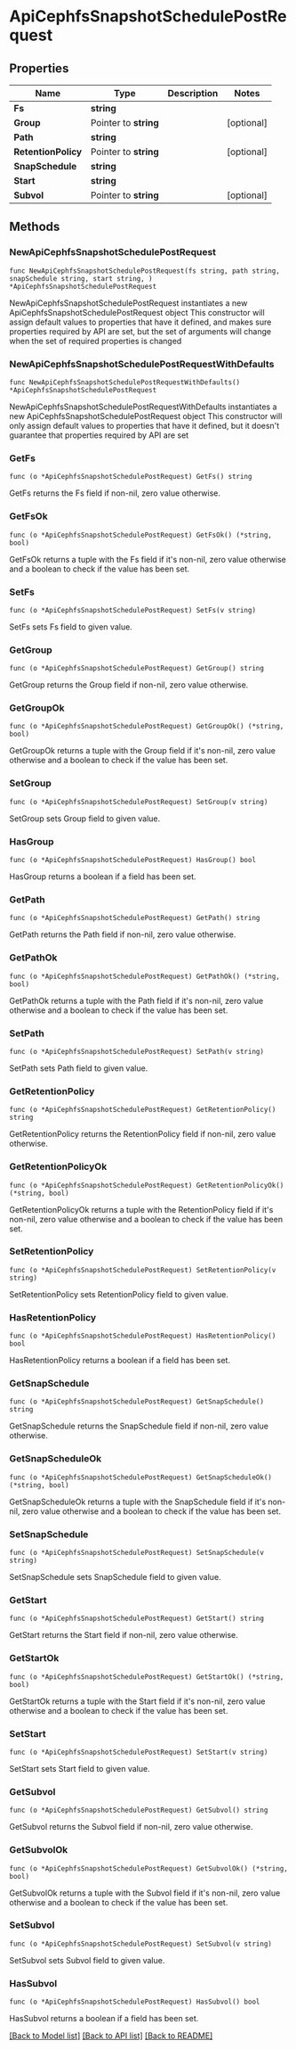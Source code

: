 # ApiCephfsSnapshotSchedulePostRequest

## Properties

Name | Type | Description | Notes
------------ | ------------- | ------------- | -------------
**Fs** | **string** |  | 
**Group** | Pointer to **string** |  | [optional] 
**Path** | **string** |  | 
**RetentionPolicy** | Pointer to **string** |  | [optional] 
**SnapSchedule** | **string** |  | 
**Start** | **string** |  | 
**Subvol** | Pointer to **string** |  | [optional] 

## Methods

### NewApiCephfsSnapshotSchedulePostRequest

`func NewApiCephfsSnapshotSchedulePostRequest(fs string, path string, snapSchedule string, start string, ) *ApiCephfsSnapshotSchedulePostRequest`

NewApiCephfsSnapshotSchedulePostRequest instantiates a new ApiCephfsSnapshotSchedulePostRequest object
This constructor will assign default values to properties that have it defined,
and makes sure properties required by API are set, but the set of arguments
will change when the set of required properties is changed

### NewApiCephfsSnapshotSchedulePostRequestWithDefaults

`func NewApiCephfsSnapshotSchedulePostRequestWithDefaults() *ApiCephfsSnapshotSchedulePostRequest`

NewApiCephfsSnapshotSchedulePostRequestWithDefaults instantiates a new ApiCephfsSnapshotSchedulePostRequest object
This constructor will only assign default values to properties that have it defined,
but it doesn't guarantee that properties required by API are set

### GetFs

`func (o *ApiCephfsSnapshotSchedulePostRequest) GetFs() string`

GetFs returns the Fs field if non-nil, zero value otherwise.

### GetFsOk

`func (o *ApiCephfsSnapshotSchedulePostRequest) GetFsOk() (*string, bool)`

GetFsOk returns a tuple with the Fs field if it's non-nil, zero value otherwise
and a boolean to check if the value has been set.

### SetFs

`func (o *ApiCephfsSnapshotSchedulePostRequest) SetFs(v string)`

SetFs sets Fs field to given value.


### GetGroup

`func (o *ApiCephfsSnapshotSchedulePostRequest) GetGroup() string`

GetGroup returns the Group field if non-nil, zero value otherwise.

### GetGroupOk

`func (o *ApiCephfsSnapshotSchedulePostRequest) GetGroupOk() (*string, bool)`

GetGroupOk returns a tuple with the Group field if it's non-nil, zero value otherwise
and a boolean to check if the value has been set.

### SetGroup

`func (o *ApiCephfsSnapshotSchedulePostRequest) SetGroup(v string)`

SetGroup sets Group field to given value.

### HasGroup

`func (o *ApiCephfsSnapshotSchedulePostRequest) HasGroup() bool`

HasGroup returns a boolean if a field has been set.

### GetPath

`func (o *ApiCephfsSnapshotSchedulePostRequest) GetPath() string`

GetPath returns the Path field if non-nil, zero value otherwise.

### GetPathOk

`func (o *ApiCephfsSnapshotSchedulePostRequest) GetPathOk() (*string, bool)`

GetPathOk returns a tuple with the Path field if it's non-nil, zero value otherwise
and a boolean to check if the value has been set.

### SetPath

`func (o *ApiCephfsSnapshotSchedulePostRequest) SetPath(v string)`

SetPath sets Path field to given value.


### GetRetentionPolicy

`func (o *ApiCephfsSnapshotSchedulePostRequest) GetRetentionPolicy() string`

GetRetentionPolicy returns the RetentionPolicy field if non-nil, zero value otherwise.

### GetRetentionPolicyOk

`func (o *ApiCephfsSnapshotSchedulePostRequest) GetRetentionPolicyOk() (*string, bool)`

GetRetentionPolicyOk returns a tuple with the RetentionPolicy field if it's non-nil, zero value otherwise
and a boolean to check if the value has been set.

### SetRetentionPolicy

`func (o *ApiCephfsSnapshotSchedulePostRequest) SetRetentionPolicy(v string)`

SetRetentionPolicy sets RetentionPolicy field to given value.

### HasRetentionPolicy

`func (o *ApiCephfsSnapshotSchedulePostRequest) HasRetentionPolicy() bool`

HasRetentionPolicy returns a boolean if a field has been set.

### GetSnapSchedule

`func (o *ApiCephfsSnapshotSchedulePostRequest) GetSnapSchedule() string`

GetSnapSchedule returns the SnapSchedule field if non-nil, zero value otherwise.

### GetSnapScheduleOk

`func (o *ApiCephfsSnapshotSchedulePostRequest) GetSnapScheduleOk() (*string, bool)`

GetSnapScheduleOk returns a tuple with the SnapSchedule field if it's non-nil, zero value otherwise
and a boolean to check if the value has been set.

### SetSnapSchedule

`func (o *ApiCephfsSnapshotSchedulePostRequest) SetSnapSchedule(v string)`

SetSnapSchedule sets SnapSchedule field to given value.


### GetStart

`func (o *ApiCephfsSnapshotSchedulePostRequest) GetStart() string`

GetStart returns the Start field if non-nil, zero value otherwise.

### GetStartOk

`func (o *ApiCephfsSnapshotSchedulePostRequest) GetStartOk() (*string, bool)`

GetStartOk returns a tuple with the Start field if it's non-nil, zero value otherwise
and a boolean to check if the value has been set.

### SetStart

`func (o *ApiCephfsSnapshotSchedulePostRequest) SetStart(v string)`

SetStart sets Start field to given value.


### GetSubvol

`func (o *ApiCephfsSnapshotSchedulePostRequest) GetSubvol() string`

GetSubvol returns the Subvol field if non-nil, zero value otherwise.

### GetSubvolOk

`func (o *ApiCephfsSnapshotSchedulePostRequest) GetSubvolOk() (*string, bool)`

GetSubvolOk returns a tuple with the Subvol field if it's non-nil, zero value otherwise
and a boolean to check if the value has been set.

### SetSubvol

`func (o *ApiCephfsSnapshotSchedulePostRequest) SetSubvol(v string)`

SetSubvol sets Subvol field to given value.

### HasSubvol

`func (o *ApiCephfsSnapshotSchedulePostRequest) HasSubvol() bool`

HasSubvol returns a boolean if a field has been set.


[[Back to Model list]](../README.md#documentation-for-models) [[Back to API list]](../README.md#documentation-for-api-endpoints) [[Back to README]](../README.md)



